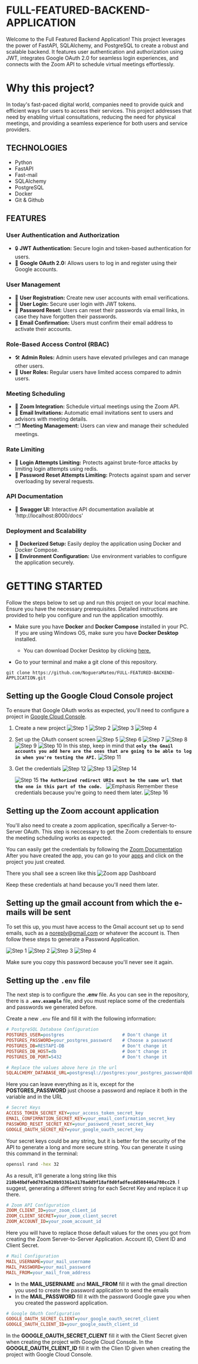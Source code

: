 # FULL-FEATURED-BACKEND-APPLICATION
Welcome to the Full Featured Backend Application! This project leverages the power of FastAPI, SQLAlchemy, and PostgreSQL to create a robust and scalable backend. It features user authentication and authorization using JWT, integrates Google OAuth 2.0 for seamless login experiences, and connects with the Zoom API to schedule virtual meetings effortlessly.

# Why this project?
In today's fast-paced digital world, companies need to provide quick and efficient ways for users to access their services. This project addresses that need by enabling virtual consultations, reducing the need for physical meetings, and providing a seamless experience for both users and service providers.

## TECHNOLOGIES
- Python
- FastAPI
- Fast-mail
- SQLAlchemy
- PostgreSQL
- Docker
- Git & Github

## FEATURES

### User Authentication and Authorization
- 🔒 **JWT Authentication:** Secure login and token-based authentication for users.
- 🔑 **Google OAuth 2.0:** Allows users to log in and register using their Google accounts.

### User Management
- 📝 **User Registration:** Create new user accounts with email verifications.
- 🔐 **User Login:** Secure user login with JWT tokens.
- 🔄 **Password Reset:** Users can reset their passwords via email links, in case they have forgotten their passwords.
- 📧 **Email Confirmation:** Users must confirm their email address to activate their accounts.

### Role-Based Access Control (RBAC)
- 🛠️ **Admin Roles:** Admin users have elevated privileges and can manage other users.
- 👥 **User Roles:** Regular users have limited access compared to admin users.

### Meeting Scheduling
- 📅 **Zoom Integration:** Schedule virtual meetings using the Zoom API.
- 📧 **Email Invitations:** Automatic email invitations sent to users and advisors with meeting details.
- 🗂️ **Meeting Management:** Users can view and manage their scheduled meetings.

### Rate Limiting 
- 🚫 **Login Attempts Limiting:** Protects against brute-force attacks by limiting login attempts using redis.
- 🚦 **Password Reset Attempts Limiting:** Protects against spam and server overloading by several requests.

### API Documentation
- 📖 **Swagger UI:** Interactive API documentation available at 'http://localhost:8000/docs'

### Deployment and Scalability
- 🐳 **Dockerized Setup:** Easily deploy the application using Docker and Docker Compose.
- 🔧 **Environment Configuration:** Use environment variables to configure the application securely.

# GETTING STARTED
Follow the steps below to set up and run this project on your local machine. Ensure you have the necessary prerequisites.
Detailed instructions are provided to help you configure and run the application smoothly.

- Make sure you have **Docker** and **Docker Compose** installed in your PC. If you are using Windows OS, make sure you have **Docker Desktop** installed.
    - You can download Docker Desktop by clicking [here.](https://www.docker.com/products/docker-desktop/)

- Go to your terminal and make a git clone of this repository. 
```
git clone https://github.com/NogueraMateo/FULL-FEATURED-BACKEND-APPLICATION.git
```

## Setting up the Google Cloud Console project

To ensure that Google OAuth works as expected, you'll need to configure a project in [Google Cloud Console](https://console.cloud.google.com/welcome/new?_ga=2.117443785.-1160546546.1718048896). 

1. Create a new project
    ![Step 1](/assets/Zoom-Tuto/Step1.png)
    ![Step 2](/assets/Zoom-Tuto/Step2.png)
    ![Step 3](/assets/Zoom-Tuto/Step3.png)
    ![Step 4](/assets/Zoom-Tuto/Step4.png)

 2. Set up the OAuth consent screen
    ![Step 5](/assets/Zoom-Tuto/Step5.png)
    ![Step 6](/assets/Zoom-Tuto/Step6.png)
    ![Step 7](/assets/Zoom-Tuto/Step7.png)
    ![Step 8](/assets/Zoom-Tuto/Step8.png)
    ![Step 9](/assets/Zoom-Tuto/Step9.png)
    ![Step 10](/assets/Zoom-Tuto/Step10.png)
In this step, keep in mind that **`only the Gmail accounts you add here are the ones that are going to be able to log in when you're testing the API.`**
    ![Step 11](/assets/Zoom-Tuto/Step11.png)

4. Get the credentials
    ![Step 12](/assets/Zoom-Tuto/Step12.png)
    ![Step 13](/assets/Zoom-Tuto/Step13.png)
    ![Step 14](/assets/Zoom-Tuto/Step14.png) 

    ![Step 15](/assets/Zoom-Tuto/Step15.png)
    **`The Authorized redirect URIs must be the same url that the one in this part of the code. `**
    ![Emphasis](/assets/Zoom-Tuto/Emphasis.png)
Remember these credentials because you're going to need them later.
    ![Step 16](/assets/Zoom-Tuto/Step16.png)

## Setting up the Zoom account application

You'll also need to create a zoom application, specifically a Server-to-Server OAuth. This step is neccessary to get the Zoom
credentials to ensure the meeting scheduling works as expected. 

You can easily get the credentials by following the [Zoom Documentation](https://developers.zoom.us/docs/internal-apps/)
After you have created the app, you can go to your [apps](https://marketplace.zoom.us/user/build) and click on the project you
just created. 

There you shall see a screen like this
    ![Zoom app Dashboard](/assets/ZoomApp.png)

Keep these credentials at hand because you'll need them later.

## Setting up the gmail account from which the e-mails will be sent

To set this up, you must have access to the Gmail account set up to send emails, such as a noreply@gmail.com or whatever the account is.
Then follow these steps to generate a Password Application.

![Step 1](/assets/Google-App-Tuto/GStep1.png)
![Step 2](/assets/Google-App-Tuto/GStep2.png)
![Step 3](/assets/Google-App-Tuto/GStep3.png)
![Step 4](/assets/Google-App-Tuto/GStep4.png)

Make sure you copy this password because you'll never see it again.

## Setting up the `.env` file

The next step is to configure the **.env** file. As you can see in the repository, there is a **`.env.example`** file, and you must replace 
some of the credentials and passwords we generated before.

Create a new `.env` file and fill it with the following information:

```ini
# PostgreSQL Database Configuration
POSTGRES_USER=postgres                      # Don't change it
POSTGRES_PASSWORD=your_postgres_password    # Choose a password
POSTGRES_DB=RESTAPI-DB                      # Don't change it 
POSTGRES_DB_HOST=db                         # Don't change it
POSTGRES_DB_PORT=5432                       # Don't change it

# Replace the values above here in the url
SQLALCHEMY_DATABASE_URL=postgresql://postgres:your_postgres_password@db:5432/RESTAPI-DB
```

Here you can leave everything as it is, except for the **POSTGRES_PASSWORD** just choose a password and replace it both in the 
variable and in the URL

```ini
# Secret Keys
ACCESS_TOKEN_SECRET_KEY=your_access_token_secret_key
EMAIL_CONFIRMATION_SECRET_KEY=your_email_confirmation_secret_key
PASSWORD_RESET_SECRET_KEY=your_password_reset_secret_key
GOOGLE_OAUTH_SECRET_KEY=your_google_oauth_secret_key
```

Your secret keys could be any string, but it is better for the security of the API to generate a long and more secure string.
You can generate it using this command in the terminal:

```bash
openssl rand -hex 32
```
As a result, it'll generate a long string like this **`210b48bdfe0d703e820b93361e3178add9f18af8d0fadfecdd508446a780cc29`**.
I suggest, generating a different string for each Secret Key and replace it up there.

```ini
# Zoom API Configuration
ZOOM_CLIENT_ID=your_zoom_client_id
ZOOM_CLIENT_SECRET=your_zoom_client_secret
ZOOM_ACCOUNT_ID=your_zoom_account_id
```

Here you will have to replace those default values for the ones you got from creating the Zoom Server-to-Server Application.
Account ID, Client ID and Client Secret.

```ini
# Mail Configuration
MAIL_USERNAME=your_mail_username
MAIL_PASSWORD=your_mail_password
MAIL_FROM=your_mail_from_address
```

- In the **MAIL_USERNAME** and **MAIL_FROM** fill it with the gmail direction you used to create the password application to send the emails
- In the **MAIL_PASSWORD** fill it with the password Google gave you when you created the password application. 


```ini
# Google OAuth Configuration
GOOGLE_OAUTH_SECRET_CLIENT=your_google_oauth_secret_client
GOOGLE_OAUTH_CLIENT_ID=your_google_oauth_client_id
```

In the **GOOGLE_OAUTH_SECRET_CLIENT** fill it with the Client Secret given when creating the project with Google Cloud Console.
In the **GOOGLE_OAUTH_CLIENT_ID** fill it with the Clien ID given when creating the project with Google Cloud Console.
